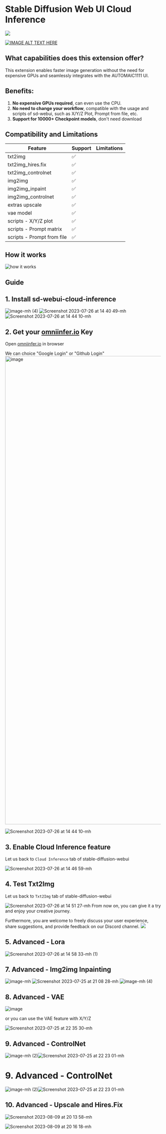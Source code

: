 # Stable Diffusion Web UI Cloud Inference


[![](https://dcbadge.vercel.app/api/server/nzqq8UScpx)](https://discord.gg/nzqq8UScpx)


[![IMAGE ALT TEXT HERE](https://img.youtube.com/vi/B8s2L_o3DrU/0.jpg)](https://www.youtube.com/watch?v=B8s2L_o3DrU)



## What capabilities does this extension offer?

This extension enables faster image generation without the need for expensive GPUs and seamlessly integrates with the AUTOMAIC1111 UI.

## Benefits:
1. **No expensive GPUs required**, can even use the CPU.
2. **No need to change your workflow**, compatible with the usage and scripts of sd-webui, such as X/Y/Z Plot, Prompt from file, etc.
3. **Support for 10000+ Checkpoint models**, don't need download

## Compatibility and Limitations

| Feature                    | Support | Limitations |
| -------------------------- | ------- | ----------- |
| txt2img                    | ✅       |             |
| txt2img_hires.fix          | ✅       |             |
| txt2img_controlnet         | ✅       |             |
| img2img                    | ✅       |             |
| img2img_inpaint            | ✅       |             |
| img2img_controlnet         | ✅       |             |
| extras upscale             | ✅       |             |
| vae model                  | ✅       |             |
| scripts - X/Y/Z plot       | ✅       |             |
| scripts - Prompt matrix    | ✅       |             |
| scripts - Prompt from file | ✅       |             |



## How it works

![how it works](./docs/how-it-works.png)
## Guide
## 1. Install sd-webui-cloud-inference

![image-mh (4)](https://github.com/omniinfer/sd-webui-cloud-inference/assets/16937838/d187c9b2-ab64-40bf-8327-443db6a322c6)
![Screenshot 2023-07-26 at 14 40 49-mh](https://github.com/omniinfer/sd-webui-cloud-inference/assets/16937838/6c2d491d-b056-4f9a-b955-2a0b93c6afc4)
![Screenshot 2023-07-26 at 14 44 10-mh](https://github.com/omniinfer/sd-webui-cloud-inference/assets/16937838/1b8ec05a-2ec2-4da8-a0c8-bd10ac01e626)


## 2. Get your [omniinfer.io](https://www.omniinfer.io/user/login?utm_source=github_wiki) Key

Open [omniinfer.io](https://www.omniinfer.io/user/login?utm_source=github_wiki) in browser 

We can choice "Google Login" or "Github Login"
<img width="1512" alt="image" src="https://github.com/omniinfer/sd-webui-cloud-inference/assets/16937838/5dd02f42-f824-402e-99d7-8fd0ecc8776f">

![Screenshot 2023-07-26 at 14 44 10-mh](https://github.com/omniinfer/sd-webui-cloud-inference/assets/16937838/ae71a189-4d7c-4aea-a32f-d3a375b94b72)



## 3. Enable Cloud Inference feature

Let us back to `Cloud Inference` tab of stable-diffusion-webui 

![Screenshot 2023-07-26 at 14 46 59-mh](https://github.com/omniinfer/sd-webui-cloud-inference/assets/16937838/3917f085-51b3-4ad2-8a84-539d074bf63a)

## 4. Test Txt2Img

Let us back to `Txt2Img` tab of stable-diffusion-webui


![Screenshot 2023-07-26 at 14 51 27-mh](https://github.com/omniinfer/sd-webui-cloud-inference/assets/16937838/cf2934d3-c5eb-4f7f-9485-04fafb832bbc)
From now on, you can give it a try and enjoy your creative journey.

Furthermore, you are welcome to freely discuss your user experience, share suggestions, and provide feedback on our Discord channel.
[![](https://dcbadge.vercel.app/api/server/nzqq8UScpx)](https://discord.gg/nzqq8UScpx)


## 5. Advanced - Lora

![Screenshot 2023-07-26 at 14 58 33-mh (1)](https://github.com/omniinfer/sd-webui-cloud-inference/assets/16937838/ebf4b5c9-189a-483c-b688-3bb2a19dbe8b)


## 7. Advanced - Img2img Inpainting
![image-mh](https://github.com/omniinfer/sd-webui-cloud-inference/assets/16937838/6681b6d8-9d3e-45c0-bfe3-57fad26cc5e6)
![Screenshot 2023-07-25 at 21 08 28-mh](https://github.com/omniinfer/sd-webui-cloud-inference/assets/16937838/286e45dc-ca3e-419a-98da-15d298f32e07)
![image-mh (4)](https://github.com/omniinfer/sd-webui-cloud-inference/assets/16937838/ed1d9d41-e0bf-4635-8423-ada83f03359e)
## 8. Advanced - VAE

![image](https://github.com/omniinfer/sd-webui-cloud-inference/assets/16937838/86abe84f-c34d-4e8d-8edc-920b6aaae050)

or you can use the VAE feature with X/Y/Z

![Screenshot 2023-07-25 at 22 35 30-mh](https://github.com/omniinfer/sd-webui-cloud-inference/assets/16937838/3dcb44df-c5a7-4fae-805d-5f69a1f2fb6e)


## 9. Advanced - ControlNet
![image-mh (2)](https://github.com/omniinfer/sd-webui-cloud-inference/assets/16937838/cd7ed643-831c-4999-94a1-9f9668e080cc)![Screenshot 2023-07-25 at 22 23 01-mh](https://github.com/omniinfer/sd-webui-cloud-inference/assets/16937838/db74e466-5e7f-421f-b33c-09802f5ee2c5)

# 9. Advanced - ControlNet
![image-mh (2)](https://github.com/omniinfer/sd-webui-cloud-inference/assets/16937838/cd7ed643-831c-4999-94a1-9f9668e080cc)![Screenshot 2023-07-25 at 22 23 01-mh](https://github.com/omniinfer/sd-webui-cloud-inference/assets/16937838/db74e466-5e7f-421f-b33c-09802f5ee2c5)

## 10. Advanced - Upscale and Hires.Fix
![Screenshot 2023-08-09 at 20 13 58-mh](https://github.com/omniinfer/sd-webui-cloud-inference/assets/16937838/15ac40f5-ad4b-4cc7-9927-4cc82a90f853)

![Screenshot 2023-08-09 at 20 16 18-mh](https://github.com/omniinfer/sd-webui-cloud-inference/assets/16937838/1e606dd5-51aa-4eea-baba-f78849104591)

